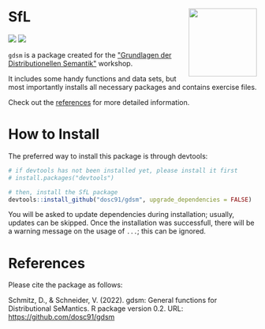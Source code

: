 # SfL <img src='https://dominicschmitz.com/wp-content/uploads/2022/03/Zeichenflaeche-1-1.png' align="right" height="138" />

<!-- badges: start -->
![](https://img.shields.io/badge/version-0.2-FFA70B.svg)
![](https://img.shields.io/github/last-commit/dosc91/gdsm)
<!-- badges: end -->

`gdsm` is a package created for the ["Grundlagen der Distributionellen Semantik"](https://div-ling.org/de/veranstaltungen/grundlagen-der-distributionellen-semantik/) workshop. 

It includes some handy functions and data sets, but most importantly installs all necessary packages and contains exercise files.

Check out the [references](https://dosc91.github.io/gdsm/reference/index.html) for more detailed information.


# How to Install

The preferred way to install this package is through devtools:

```r
# if devtools has not been installed yet, please install it first
# install.packages("devtools")

# then, install the SfL package
devtools::install_github("dosc91/gdsm", upgrade_dependencies = FALSE)
```

You will be asked to update dependencies during installation; usually, updates can be skipped. Once the installation was successfull, there will be a warning message on the usage of `...`; this can be ignored.


# References

Please cite the package as follows:

Schmitz, D., & Schneider, V. (2022). gdsm: General functions for Distributional SeMantics. R package version 0.2. URL: https://github.com/dosc91/gdsm



